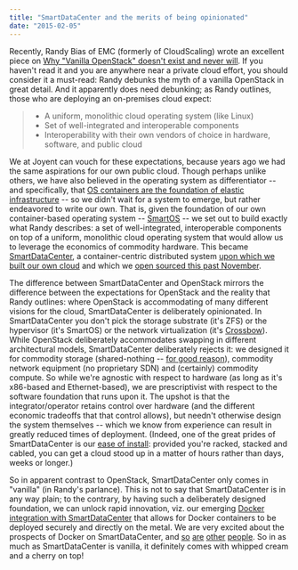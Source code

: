 ```yaml
---
title: "SmartDataCenter and the merits of being opinionated"
date: "2015-02-05"
---
```


Recently, Randy Bias of EMC (formerly of CloudScaling) wrote an excellent piece on [Why "Vanilla OpenStack" doesn't exist and never will](http://www.cloudscaling.com/blog/openstack/vanilla-openstack-doesnt-exist-and-never-will/). If you haven't read it and you are anywhere near a private cloud effort, you should consider it a must-read: Randy debunks the myth of a vanilla OpenStack in great detail. And it apparently does need debunking; as Randy outlines, those who are deploying an on-premises cloud expect:

> - A uniform, monolithic cloud operating system (like Linux)
> - Set of well-integrated and interoperable components
> - Interoperability with their own vendors of choice in hardware, software, and public cloud

We at Joyent can vouch for these expectations, because years ago we had the same aspirations for our own public cloud. Though perhaps unlike others, we have also believed in the operating system as differentiator -- and specifically, that [OS containers are the foundation of elastic infrastructure](https://www.joyent.com/blog/getting-your-virtualization-priorities-straight/) -- so we didn't wait for a system to emerge, but rather endeavored to write our own. That is, given the foundation of our own container-based operating system -- [SmartOS](https://smartos.org) -- we set out to build exactly what Randy describes: a set of well-integrated, interoperable components on top of a uniform, monolithic cloud operating system that would allow us to leverage the economics of commodity hardware. This became [SmartDataCenter](https://www.joyent.com/private-cloud), a container-centric distributed system [upon which we built our own cloud](http://dtrace.org/blogs/bmc/2011/09/15/standing-up-smartdatacenter/) and which we [open sourced this past November](https://www.joyent.com/blog/sdc-and-manta-are-now-open-source).

The difference between SmartDataCenter and OpenStack mirrors the difference between the expectations for OpenStack and the reality that Randy outlines: where OpenStack is accommodating of many different visions for the cloud, SmartDataCenter is deliberately opinionated. In SmartDataCenter you don't pick the storage substrate (it's ZFS) or the hypervisor (it's SmartOS) or the network virtualization (it's [Crossbow](http://en.wikipedia.org/wiki/OpenSolaris_Network_Virtualization_and_Resource_Control)). While OpenStack deliberately accommodates swapping in different architectural models, SmartDataCenter deliberately rejects it: we designed it for commodity storage (shared-nothing -- [for good reason](https://twitter.com/shmeeny/status/563179182407286784)), commodity network equipment (no proprietary SDN) and (certainly) commodity compute. So while we're agnostic with respect to hardware (as long as it's x86-based and Ethernet-based), we are prescriptivist with respect to the software foundation that runs upon it. The upshot is that the integrator/operator retains control over hardware (and the different economic tradeoffs that that control allows), but needn't otherwise design the system themselves -- which we know from experience can result in greatly reduced times of deployment. (Indeed, one of the great prides of SmartDataCenter is our [ease of install](https://www.youtube.com/watch?v=yEkJn0bR-Vc&feature=youtu.be): provided you're racked, stacked and cabled, you can get a cloud stood up in a matter of hours rather than days, weeks or longer.)

So in apparent contrast to OpenStack, SmartDataCenter only comes in "vanilla" (in Randy's parlance). This is not to say that SmartDataCenter is in any way plain; to the contrary, by having such a deliberately designed foundation, we can unlock rapid innovation, viz. our emerging [Docker integration with SmartDataCenter](https://www.joyent.com/developers/videos/docker-and-the-future-of-containers-in-production) that allows for Docker containers to be deployed securely and directly on the metal. We are very excited about the prospects of Docker on SmartDataCenter, and [so](https://twitter.com/davidbrinegar/status/563412199759020033) [are](https://twitter.com/markimbriaco/status/563398126971912192) [other](https://twitter.com/pannonp/status/563142337186889728) [people](https://twitter.com/harrywlove/status/563113776778469376). So in as much as SmartDataCenter is vanilla, it definitely comes with whipped cream and a cherry on top!

